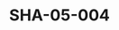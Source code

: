 ---
pid: SHA-05-004
title: SHA-05-004
language: ar
original_label: 
rights: شرحبيل احمد
location_of_original: شرحبيل احمد
photographer_or_studio: 
scanned_from: photograph 10.7 by 16.2
_date: 1960s
location: 
description: شرحبيل احمد وحسن سروجي في طائرة
additional_notes: 
permission_display: 'yes'
on_server: 'no'
on_website: 'no'
permalink: /photopages/ar/SHA-05-004.html
layout: photo-page
---